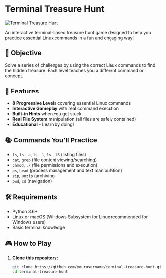 # Terminal Treasure Hunt

![Terminal Treasure Hunt](https://img.shields.io/badge/Linux-Commands-Practice?style=for-the-badge&logo=linux&color=orange)

An interactive terminal-based treasure hunt game designed to help you practice essential Linux commands in a fun and engaging way!

## 🎯 Objective

Solve a series of challenges by using the correct Linux commands to find the hidden treasure. Each level teaches you a different command or concept.

## 🚀 Features

- **8 Progressive Levels** covering essential Linux commands
- **Interactive Gameplay** with real command execution
- **Built-in Hints** when you get stuck
- **Real File System** manipulation (all files are safely contained)
- **Educational** - Learn by doing!

## 📚 Commands You'll Practice

- `ls`, `ls -a`, `ls -l`, `ls -lS` (listing files)
- `cat`, `grep` (file content viewing/searching)
- `chmod`, `./` (file permissions and execution)
- `ps`, `head` (process management and text manipulation)
- `zip`, `unzip` (archiving)
- `pwd`, `cd` (navigation)

## 🛠️ Requirements

- Python 3.6+
- Linux or macOS (Windows Subsystem for Linux recommended for Windows users)
- Basic terminal knowledge

## 🎮 How to Play

1. **Clone this repository:**
   ```bash
   git clone https://github.com/yourusername/terminal-treasure-hunt.git
   cd terminal-treasure-hunt
